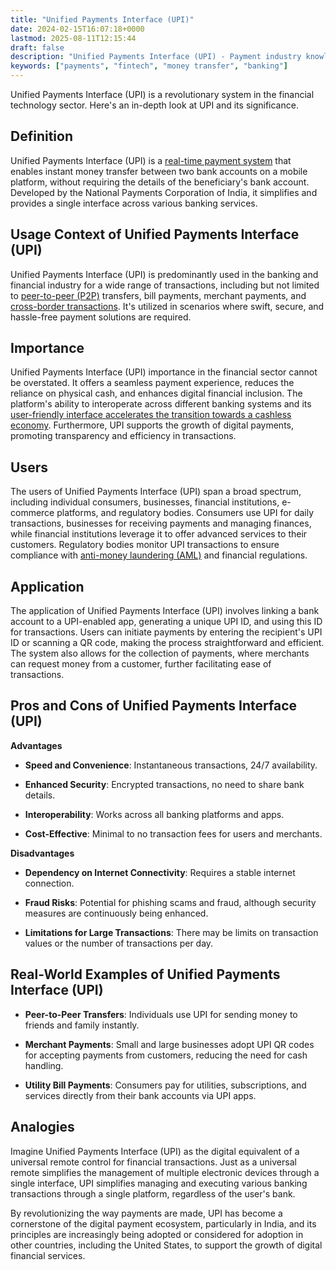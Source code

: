 ```yaml
---
title: "Unified Payments Interface (UPI)"
date: 2024-02-15T16:07:18+0000
lastmod: 2025-08-11T12:15:44
draft: false
description: "Unified Payments Interface (UPI) - Payment industry knowledge and insights"
keywords: ["payments", "fintech", "money transfer", "banking"]
---
```


Unified Payments Interface (UPI) is a revolutionary system in the financial technology sector. Here's an in-depth look at UPI and its significance.

## Definition

Unified Payments Interface (UPI) is a [real-time payment system](https://faisalkhanllc.xyz/resources/payments-wiki/r/real-time-payment-systems/) that enables instant money transfer between two bank accounts on a mobile platform, without requiring the details of the beneficiary's bank account. Developed by the National Payments Corporation of India, it simplifies and provides a single interface across various banking services.

## Usage Context of Unified Payments Interface (UPI)

Unified Payments Interface (UPI) is predominantly used in the banking and financial industry for a wide range of transactions, including but not limited to [peer-to-peer (P2P)](https://faisalkhanllc.xyz/resources/payments-wiki/p/peer-to-peer-p2p/) transfers, bill payments, merchant payments, and [cross-border transactions](https://faisalkhanllc.xyz/resources/payments-wiki/c/cross-border-money-transfer/). It's utilized in scenarios where swift, secure, and hassle-free payment solutions are required.

## Importance

Unified Payments Interface (UPI) importance in the financial sector cannot be overstated. It offers a seamless payment experience, reduces the reliance on physical cash, and enhances digital financial inclusion. The platform's ability to interoperate across different banking systems and its [user-friendly interface accelerates the transition towards a cashless economy](https://faisalkhanllc.xyz/resources/payments-wiki/u/unified-payments-platform/). Furthermore, UPI supports the growth of digital payments, promoting transparency and efficiency in transactions.

## Users

The users of Unified Payments Interface (UPI) span a broad spectrum, including individual consumers, businesses, financial institutions, e-commerce platforms, and regulatory bodies. Consumers use UPI for daily transactions, businesses for receiving payments and managing finances, while financial institutions leverage it to offer advanced services to their customers. Regulatory bodies monitor UPI transactions to ensure compliance with [anti-money laundering (AML)](https://faisalkhanllc.xyz/resources/payments-wiki/a/anti-money-laundering-aml/) and financial regulations.

## Application

The application of Unified Payments Interface (UPI) involves linking a bank account to a UPI-enabled app, generating a unique UPI ID, and using this ID for transactions. Users can initiate payments by entering the recipient's UPI ID or scanning a QR code, making the process straightforward and efficient. The system also allows for the collection of payments, where merchants can request money from a customer, further facilitating ease of transactions.

## Pros and Cons of Unified Payments Interface (UPI)

**Advantages**

- **Speed and Convenience**: Instantaneous transactions, 24/7 availability.

- **Enhanced Security**: Encrypted transactions, no need to share bank details.

- **Interoperability**: Works across all banking platforms and apps.

- **Cost-Effective**: Minimal to no transaction fees for users and merchants.

**Disadvantages**

- **Dependency on Internet Connectivity**: Requires a stable internet connection.

- **Fraud Risks**: Potential for phishing scams and fraud, although security measures are continuously being enhanced.

- **Limitations for Large Transactions**: There may be limits on transaction values or the number of transactions per day.

## Real-World Examples of Unified Payments Interface (UPI)

- **Peer-to-Peer Transfers**: Individuals use UPI for sending money to friends and family instantly.

- **Merchant Payments**: Small and large businesses adopt UPI QR codes for accepting payments from customers, reducing the need for cash handling.

- **Utility Bill Payments**: Consumers pay for utilities, subscriptions, and services directly from their bank accounts via UPI apps.

## Analogies

Imagine Unified Payments Interface (UPI) as the digital equivalent of a universal remote control for financial transactions. Just as a universal remote simplifies the management of multiple electronic devices through a single interface, UPI simplifies managing and executing various banking transactions through a single platform, regardless of the user's bank.

By revolutionizing the way payments are made, UPI has become a cornerstone of the digital payment ecosystem, particularly in India, and its principles are increasingly being adopted or considered for adoption in other countries, including the United States, to support the growth of digital financial services.